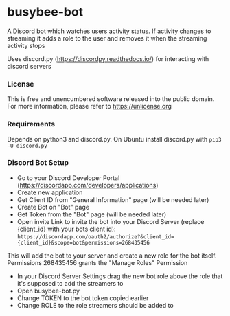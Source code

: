 busybee-bot
===========

A Discord bot which watches users activity status.
If activity changes to streaming it adds a role to the user and removes it
when the streaming activity stops

Uses discord.py (https://discordpy.readthedocs.io/) for interacting with discord servers

### License

This is free and unencumbered software released into the public domain.
For more information, please refer to <https://unlicense.org>

### Requirements

Depends on python3 and discord.py.
On Ubuntu install discord.py with `pip3 -U discord.py`

### Discord Bot Setup

* Go to your Discord Developer Portal (https://discordapp.com/developers/applications)
* Create new application
* Get Client ID from "General Information" page (will be needed later)
* Create Bot on "Bot" page
* Get Token from the "Bot" page (will be needed later)
* Open invite Link to invite the bot into your Discord Server (replace {client_id} with your bots client id):
`https://discordapp.com/oauth2/authorize?&client_id={client_id}&scope=bot&permissions=268435456`

 This will add the bot to your server and create a new role for the bot itself. Permissions 268435456 grants the "Manage Roles" Permission

* In your Discord Server Settings drag the new bot role above the role that it's supposed to add the streamers to
* Open busybee-bot.py
* Change TOKEN to the bot token copied earlier
* Change ROLE to the role streamers should be added to
